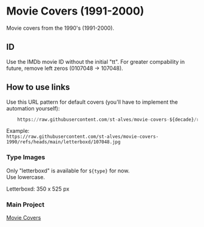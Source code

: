 # Movie Covers (1991-2000)
Movie covers from the 1990's (1991-2000).

## ID
Use the IMDb movie ID without the initial "tt". For greater compability in future, remove left zeros (0107048 -> 107048).

## How to use links
Use this URL pattern for default covers (you'll have to implement the automation yourself):
```python
    https://raw.githubusercontent.com/st-alves/movie-covers-${decade}/refs/heads/main/${type}/${movie_id}.jpg"
```

Example: 
<br>```https://raw.githubusercontent.com/st-alves/movie-covers-1990/refs/heads/main/letterboxd/107048.jpg```

### Type Images
Only "letterboxd" is available for ```${type}``` for now.
<br> Use lowercase.

Letterboxd: 350 x 525 px

### Main Project
[Movie Covers](https://github.com/st-alves/movie-covers)
